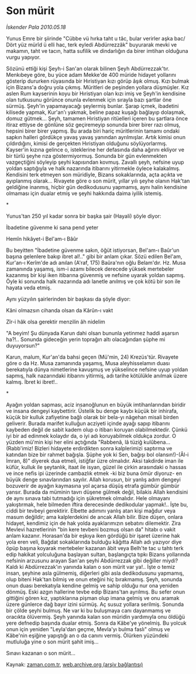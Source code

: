# Son mürit

*İskender Pala 2010.05.18*

<td class="columnist-detail">
<p>Yunus Emre bir şiirinde "Cübbe vü hırka taht u tâc, bular verirler aşka bac/ Dört yüz mürîd ü elli hac, terk eyledi Abdürrezzâk" buyurarak mevki ve makamın, taht ve tacın, hatta sufilik ve dindarlığın da birer imtihan olduğuna vurgu yapıyor.</p>
<p>
<div id="haberMetinDiv">
<p>Sözünü ettiği kişi Şeyh-i San'an olarak bilinen Şeyh Abdürrezzak'tır. Menkıbeye göre, bu yüce adam Mekke'de 400 müride hidayet yollarını gösterip dururken rüyasında bir Hıristiyan kızı görüp âşık olmuş. Kızı bulmak için Bizans'a doğru yola çıkmış. Müritleri de peşinden yollara düşmüşler. Kız aslen Rum kayserinin koyu bir Hıristiyan olan kızı imiş ve Şeyh'in kendisine olan tutkusunu görünce onunla evlenmek için sırayla bazı şartlar öne sürmüş. Şeyh'in yapamayacağı şeylermiş bunlar. Şarap içmek, ibadetini kilisede yapmak, Kur'an'ı yakmak, beline papaz kuşağı bağlayıp dolaşmak, domuz gütmek... Şeyh, tamamen Hıristiyan ritüelleri içeren bu şartlara önce itiraz ettiyse de gönlüne söz geçiremeyip sonunda birer birer razı olmuş, hepsini birer birer yapmış. Bu arada biri hariç müritlerinin tamamı ondaki sapkın halleri gördükçe yavaş yavaş yanından ayrılmışlar. Artık kimisi onun çıldırdığını, kimisi de gerçekten Hıristiyan olduğunu söylüyorlarmış. Kayser'in kızına gelince o, isteklerine her defasında daha ağırını ekliyor ve bir türlü şeyhe rıza göstermiyormuş. Sonunda bir gün evlenmekten vazgeçtiğini söyleyip şeyhi kapısından kovmuş. Zavallı şeyh, nefsine uyup yoldan saptığıyla ve halk nazarında itibarını yitirmekle öylece kalakalmış. Kendisini terk etmeyen son müridiyle, Bizans sokaklarında, açta açıkta ve ayıplanmış olarak... Rivayete göre o son mürit, yıllar yılı şeyhe olanın Hak'tan geldiğine inanmış, hiçbir gün dedikodusunu yapmamış, aynı halin kendisine olmaması için dualar etmiş ve şeyhi hakkında daima iyilik istemiş.
<p> *
<p> Yunus'tan 250 yıl kadar sonra bir başka şair (Hayali) şöyle diyor:
<p> İbadetine güvenme ki sana pend yeter
<p> Hemîn hikâyet-i Bel'am-ı Bâûr 
<p> Bu beyitten "İbadetine güvenme sakın, öğüt istiyorsan, Bel'am-ı Baûr'un başına gelenlere bakıp ibret al!.." gibi bir anlam çıkar. Sözü edilen Bel'am, Kur'an-ı Kerîm'de adı anılan (A'raf, 175) Baûra'nın oğlu Belam'dır. Hz. Musa zamanında yaşamış, ism-i azamı bilecek derecede yüksek mertebeler kazanmış bir kişi iken itibarına güvenmiş ve nefsine uyarak yoldan sapmış. Öyle ki sonunda halk nazarında adı lanetle anılmış ve çok kötü bir son ile hayata veda etmiş.
<p> Aynı yüzyılın şairlerinden bir başkası da şöyle diyor:
<p>Kâni olmazsın cihanda olsan da Kârûn-ı vakt
<p>Zîr-i hâk olsa gerektir menzilin âh nidelim
<p> "A beyim! Şu dünyada Karun dahi olsan bununla yetinmez haddi aşarsın ha?!.. Sonunda gideceğin yerin toprağın altı olacağından şüphe mi duyuyorsun?"
<p> Karun, malum, Kur'an'da bahsi geçen (Mü'min, 24) Krezüs'tür. Rivayete göre o da Hz. Musa zamanında yaşamış, Musa aleyhisselamın duası berekatıyla dünya nimetlerine kavuşmuş ve yükselince nefsine uyup yoldan sapmış, halk nazarındaki itibarını yitirmiş, adı tarihe kötülükle anılmak üzere kalmış. İbret ki ibret!..
<p> *
<p> Ayağın yoldan sapması, aciz insanoğlunun en büyük imtihanlarından biridir ve insana dengeyi kaybettirir. Üstelik bu denge kaybı küçük bir inhirafa, küçük bir kulluk zafiyetine bağlı olarak bir bela-yı nâgehan misali birden geliverir. Burada marifet kulluğun acziyeti içinde ayağı sapıp itibarını kaybeden değil de sabit kadem olup o itibarı koruyan olabilmektedir. Çünkü iyi bir ad edinmek kolaydır da, o iyi adı koruyabilmek oldukça zordur. O yüzden mü'min kişi her elini açtığında "Rabbenâ, lâ tüziğ kulûbena... (Rabb'imiz! Bizleri hidayete erdirdikten sonra kalplerimizi saptırma ve katından bize bir rahmet bağışla. Şüphe yok ki Sen, bağışı bol olansın!)-(Âl-i İmran, 8)" diyerek dua etmeli, istiğfar üzre olmalıdır. Aksi takdirde iman ile küfür, kulluk ile şeytanlık, itaat ile isyan, güzel ile çirkin arasındaki o hassas ve ince nefis ipi üzerinde cambazlık etmek -ki biz buna ömür diyoruz- en büyük denge sınavlarından sayılır. Allah korusun, bir yanlış adım dengeyi bozuverir de ayağın kaymasına yol açarsa düşüş etrafa gümbür gümbür yansır. Burada da müminin tavrı düşene gülmek değil, bilakis Allah kendisini de aynı sınava tabi tutmadığı için şükretmek olmalıdır. Hele olmayanı yakıştırmak, hele bilmeden iftira derecesinde dedikodular yapmak!.. İşte bu, ciddi bir tevbeyi gerektirir. Elbette adımını yanlış atan kişi mağdur veya masum değildir; ama kalplerdekini de ancak Allah bilir. Bize düşen, onlara hidayet, kendimiz için de hak yolda ayaklarımızın sebatını dilemektir. Zira Mevlevi hazretlerinin "bin kere tevbeni bozmuş olsan da" hitabı o vakit anlam kazanır. Horasan'da bir eşkıya iken gördüğü bir işaret üzerine hak yola eren veli, Bağdat sokaklarında bulduğu kâğıtta Allah adı yazıyor diye öpüp başına koyarak mertebeler kazanan âbit veya Belh'te tac u tahtı terk edip hakikat yolculuğuna başlayan sultan, başlangıçta tıpkı Bizans yollarında nefsinin arzusunu arayan San'an şeyhi Abdürrezzak gibi değiller miydi? Kaldı ki Abdürrezzak'ın yanında kalan o son mürit var ya!.. İşte o temiz insan, şeyhine asla gülmemiş, diğerleri gibi asla dedikodusunu yapmamış, olup biteni Hak'tan bilmiş ve onun eteğini hiç bırakmamış. Şeyh, sonunda onun duası berekatıyla kendine gelmiş ve sahip olduğu nur ona yeniden dönmüş. Eski azgın hallerine tevbe edip Bizans'tan ayrılmış. Bu sefer onun gittiğini gören kız, yaptıklarına pişman olup imana gelmiş ve onu aramak üzere günlerce dağ bayır izini sürmüş. Aç susuz yollara serilmiş. Sonunda bir çölde şeyhi bulmuş. Ne var ki bu buluşmaya canı dayanmamış ve oracıkta ölüvermiş. Şeyh yanında kalan son müridin yardımıyla onu öldüğü yere defnedip başında dualar etmiş. Sonra da Kâbe'ye yönelmiş. Bu yolcuk onun için yeniden "Leyla'dan geçme, Mevla'yı bulma faslı" olmuş ve Kâbe'nin eşiğine yapıştığı an o da canını vermiş. Ölürken yüzündeki mutluluğa yine o son mürit şahit imiş...
<p> Sınavı kazanan o son mürit...
<p></p></p></p></p></p></p></p></p></p></p></p></p></p></p></p></div>
</p>
<a href="http://web.archive.org/web/20110106043911/mailto:i.pala@zaman.com.tr">
</a></td>

Kaynak: [zaman.com.tr](http://zaman.com.tr/yazar.do?yazino=985242), [web.archive.org (arşiv bağlantısı)](http://web.archive.org/web/20110106043911/http://www.zaman.com.tr/yazar.do?yazino=985242)

